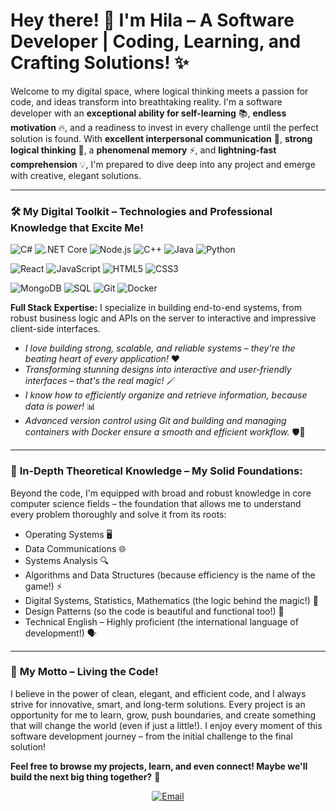 # Hey there! 👋 I'm Hila – A Software Developer | Coding, Learning, and Crafting Solutions! ✨

Welcome to my digital space, where logical thinking meets a passion for code, and ideas transform into breathtaking reality. I'm a software developer with an **exceptional ability for self-learning** 📚, **endless motivation** 🔥, and a readiness to invest in every challenge until the perfect solution is found. With **excellent interpersonal communication** 🤝, **strong logical thinking** 🧠, a **phenomenal memory** ⚡, and **lightning-fast comprehension** 💡, I'm prepared to dive deep into any project and emerge with creative, elegant solutions.

---

### 🛠️ **My Digital Toolkit – Technologies and Professional Knowledge that Excite Me!**

<p align="left">
  <img src="https://img.shields.io/badge/C%23-239120?style=for-the-badge&logo=c-sharp&logoColor=white" alt="C#">
  <img src="https://img.shields.io/badge/.NET_CORE-512BD4?style=for-the-badge&logo=dotnet&logoColor=white" alt=".NET Core">
  <img src="https://img.shields.io/badge/Node.js-339933?style=for-the-badge&logo=node.js&logoColor=white" alt="Node.js">
  <img src="https://img.shields.io/badge/C%2B%2B-00599C?style=for-the-badge&logo=c%2B%2B&logoColor=white" alt="C++">
  <img src="https://img.shields.io/badge/Java-ED8B00?style=for-the-badge&logo=openjdk&logoColor=white" alt="Java">
  <img src="https://img.shields.io/badge/Python-3776AB?style=for-the-badge&logo=python&logoColor=white" alt="Python">
</p>

<p align="left">
  <img src="https://img.shields.io/badge/React-61DAFB?style=for-the-badge&logo=react&logoColor=black" alt="React">
  <img src="https://img.shields.io/badge/JavaScript-F7DF1E?style=for-the-badge&logo=javascript&logoColor=black" alt="JavaScript">
  <img src="https://img.shields.io/badge/HTML5-E34F26?style=for-the-badge&logo=html5&logoColor=white" alt="HTML5">
  <img src="https://img.shields.io/badge/CSS3-1572B6?style=for-the-badge&logo=css3&logoColor=white" alt="CSS3">
</p>

<p align="left">
  <img src="https://img.shields.io/badge/MongoDB-47A248?style=for-the-badge&logo=mongodb&logoColor=white" alt="MongoDB">
  <img src="https://img.shields.io/badge/SQL-4479A1?style=for-the-badge&logo=microsoftsqlserver&logoColor=white" alt="SQL">
  <img src="https://img.shields.io/badge/Git-F05032?style=for-the-badge&logo=git&logoColor=white" alt="Git">
  <img src="https://img.shields.io/badge/Docker-2496ED?style=for-the-badge&logo=docker&logoColor=white" alt="Docker">
</p>

**Full Stack Expertise:** I specialize in building end-to-end systems, from robust business logic and APIs on the server to interactive and impressive client-side interfaces.
* *I love building strong, scalable, and reliable systems – they're the beating heart of every application!* ❤️
* *Transforming stunning designs into interactive and user-friendly interfaces – that's the real magic!* 🪄
* *I know how to efficiently organize and retrieve information, because data is power!* 📊
* *Advanced version control using Git and building and managing containers with Docker ensure a smooth and efficient workflow.* 🛡️🐳

---

### 🧠 **In-Depth Theoretical Knowledge – My Solid Foundations:**

Beyond the code, I'm equipped with broad and robust knowledge in core computer science fields – the foundation that allows me to understand every problem thoroughly and solve it from its roots:
* Operating Systems 🖥️
* Data Communications 🌐
* Systems Analysis 🔍
* Algorithms and Data Structures (because efficiency is the name of the game!) ⚡
* Digital Systems, Statistics, Mathematics (the logic behind the magic!) 🔢
* Design Patterns (so the code is beautiful and functional too!) 🎨
* Technical English – Highly proficient (the international language of development!) 🗣️

---

### 🌟 **My Motto – Living the Code!**

I believe in the power of clean, elegant, and efficient code, and I always strive for innovative, smart, and long-term solutions. Every project is an opportunity for me to learn, grow, push boundaries, and create something that will change the world (even if just a little!). I enjoy every moment of this software development journey – from the initial challenge to the final solution!

**Feel free to browse my projects, learn, and even connect! Maybe we'll build the next big thing together?** 🚀

<p align="center">
  <a href="mailto:h325721504@gmail.com">
    <img src="https://img.shields.io/badge/Email-D14836?style=for-the-badge&logo=gmail&logoColor=white" alt="Email">
  </a>
</p>
